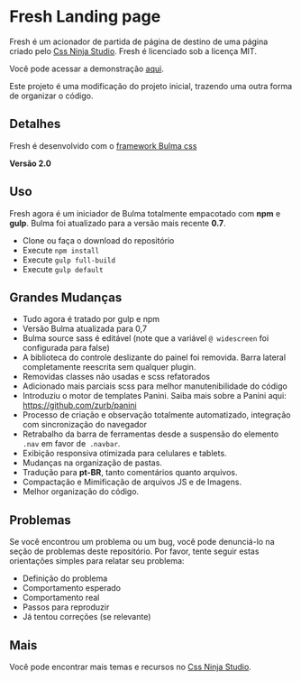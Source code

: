 # Fresh Landing page
Fresh é um acionador de partida de página de destino de uma página criado pelo [Css Ninja Studio](https://cssninja.io). Fresh é licenciado sob a licença MIT.

Você pode acessar a demonstração [aqui](https://cssninjastudio.github.io./).

Este projeto é uma modificação do projeto inicial, trazendo uma outra forma de organizar o código.

## Detalhes
Fresh é desenvolvido com o [framework Bulma css](https://bulma.io)

**Versão 2.0**

## Uso
Fresh agora é um iniciador de Bulma totalmente empacotado com **npm** e **gulp**. Bulma foi atualizado para a versão mais recente **0.7**.
* Clone ou faça o download do repositório
* Execute `npm install`
* Execute `gulp full-build`
* Execute `gulp default`

## Grandes Mudanças
* Tudo agora é tratado por gulp e npm
* Versão Bulma atualizada para 0,7
* Bulma source sass é editável (note que a variável `@ widescreen` foi configurada para false)
* A biblioteca do controle deslizante do painel foi removida. Barra lateral completamente reescrita sem qualquer plugin.
* Removidas classes não usadas e scss refatorados
* Adicionado mais parciais scss para melhor manutenibilidade do código
* Introduziu o motor de templates Panini. Saiba mais sobre a Panini aqui: https://github.com/zurb/panini
* Processo de criação e observação totalmente automatizado, integração com sincronização do navegador
* Retrabalho da barra de ferramentas desde a suspensão do elemento `.nav` em favor de` .navbar`.
* Exibição responsiva otimizada para celulares e tablets.
* Mudanças na organização de pastas.
* Tradução para **pt-BR**, tanto comentários quanto arquivos.
* Compactação e Mimificação de arquivos JS e de Imagens.
* Melhor organização do código.

## Problemas

Se você encontrou um problema ou um bug, você pode denunciá-lo na seção de problemas deste repositório. Por favor, tente seguir estas orientações simples para relatar seu problema:

* Definição do problema
* Comportamento esperado
* Comportamento real
* Passos para reproduzir
* Já tentou correções (se relevante)

## Mais

Você pode encontrar mais temas e recursos no [Css Ninja Studio](https://cssninja.io).
